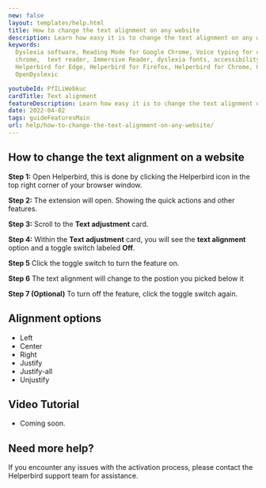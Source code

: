 ```yaml
---
new: false
layout: templates/help.html
title: How to change the text alignment on any website
description: Learn how easy it is to change the text alignment on any website.
keywords:
  Dyslexia software, Reading Mode for Google Chrome, Voice typing for chrome, Text to speech for
  chrome,  text reader, Immersive Reader, dyslexia fonts, accessibility software, dyslexia software,
  Helperbird for Edge, Helperbird for Firefox, Helperbird for Chrome, Opendyslexic for Chrome,
  OpenDyslexic

youtubeId: PfILiWebkuc
cardTitle: Text alignment
featureDescription: Learn how easy it is to change the text alignment on any website.
date: 2022-04-02
tags: guideFeaturesMain
url: help/how-to-change-the-text-alignment-on-any-website/
---
```


## How to change the text alignment on a website

**Step 1:** Open Helperbird, this is done by clicking the Helperbird icon in the top right corner of your browser window.

**Step 2:** The extension will open. Showing the quick actions and other features.

**Step 3:** Scroll to the **Text adjustment** card.

**Step 4:** Within the **Text adjustment** card, you will see the **text alignment** option and a toggle switch labeled **Off**.

**Step 5** Click the toggle switch to turn the feature on.

**Step 6** The text alignment will change to the postion you picked below it

**Step 7 (Optional)** To turn off the feature, click the toggle switch again.




## Alignment options

- Left
- Center
- Right
- Justify
- Justify-all
- Unjustify



## Video Tutorial

- Coming soon.



## Need more help?

If you encounter any issues with the activation process, please contact the Helperbird support team for assistance.



